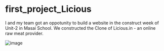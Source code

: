 # first_project_Licious
I and my team got an oppotunity to build a website in the construct week of Unit-2 in Masai School. We constructed the Clone of Licious.in - an online raw meat provider.

![image](https://user-images.githubusercontent.com/97503774/165973314-e1cb1d72-8b38-4324-9a5e-b958bed6c3c5.png)

